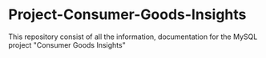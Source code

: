 # Project-Consumer-Goods-Insights
This repository consist of all the information, documentation for the MySQL project "Consumer Goods Insights"
